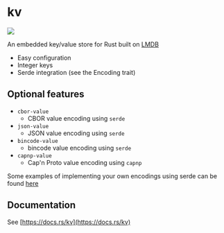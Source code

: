 # kv

<a href="https://crates.io/crates/kv">
    <img src="https://img.shields.io/crates/v/kv.svg">
</a>

An embedded key/value store for Rust built on [LMDB](https://github.com/LMDB/lmdb)

- Easy configuration
- Integer keys
- Serde integration (see the Encoding trait)

## Optional features

* `cbor-value`
    - CBOR value encoding using `serde`
* `json-value`
    - JSON value encoding using `serde`
* `bincode-value`
    - bincode value encoding using `serde`
* `capnp-value`
    - Cap'n Proto value encoding using `capnp`

Some examples of implementing your own encodings using serde can be found [here](https://github.com/asonix/kv-testing)

## Documentation

See [https://docs.rs/kv](https://docs.rs/kv)


